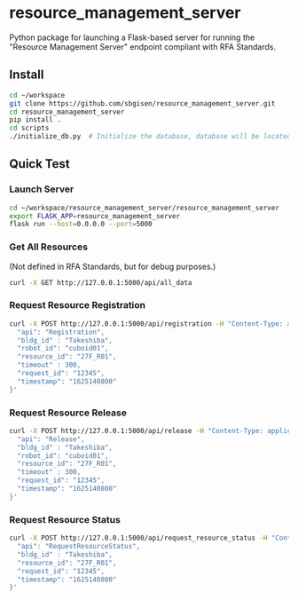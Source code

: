# resource_management_server

Python package for launching a Flask-based server for running the "Resource Management Server" endpoint compliant with RFA Standards.

## Install

```bash
cd ~/workspace
git clone https://github.com/sbgisen/resource_management_server.git
cd resource_management_server
pip install .
cd scripts
./initialize_db.py  # Initialize the database, database will be located at ~/.resource_management_server dir.
```

## Quick Test

### Launch Server

```bash
cd ~/workspace/resource_management_server/resource_management_server
export FLASK_APP=resource_management_server
flask run --host=0.0.0.0 --port=5000
```

### Get All Resources

(Not defined in RFA Standards, but for debug purposes.)

```bash
curl -X GET http://127.0.0.1:5000/api/all_data
```

### Request Resource Registration

```bash
curl -X POST http://127.0.0.1:5000/api/registration -H "Content-Type: application/json" -d '{
  "api": "Registration",
  "bldg_id" : "Takeshiba",
  "robot_id": "cuboid01",
  "resource_id": "27F_R01",
  "timeout" : 300,
  "request_id": "12345",
  "timestamp": "1625140800"
}'
```

### Request Resource Release

```bash
curl -X POST http://127.0.0.1:5000/api/release -H "Content-Type: application/json" -d '{
  "api": "Release",
  "bldg_id" : "Takeshiba",
  "robot_id": "cuboid01",
  "resource_id": "27F_R01",
  "timeout" : 300,
  "request_id": "12345",
  "timestamp": "1625140800"
}'
```

### Request Resource Status

```bash
curl -X POST http://127.0.0.1:5000/api/request_resource_status -H "Content-Type: application/json" -d '{
  "api": "RequestResourceStatus",
  "bldg_id" : "Takeshiba",
  "resource_id": "27F_R01",
  "request_id": "12345",
  "timestamp": "1625140800"
}'
```

